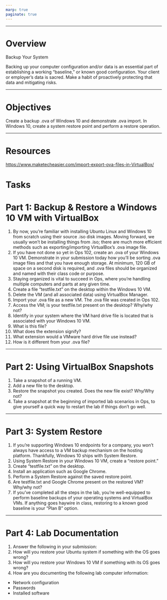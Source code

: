 ```yaml
---
marp: true
paginate: true
---
```




---

# Overview
Backup Your System

Backing up your computer configuration and/or data is an essential part of establishing a working “baseline,” or known good configuration.
Your client or employer’s data is sacred. Make a habit of proactively protecting that data and mitigating risks.

---
# Objectives
Create a backup .ova of Windows 10 and demonstrate .ova import.
In Windows 10, create a system restore point and perform a restore operation.


---
# Resources
https://www.maketecheasier.com/import-export-ova-files-in-VirtualBox/

# Tasks
# Part 1: Backup & Restore a Windows 10 VM with VirtualBox
1. By now, you’re familiar with installing Ubuntu Linux and Windows 10 from scratch using their source .iso disk images. Moving forward, we usually won’t be installing things from .iso; there are much more efficient methods such as exporting/importing VirtualBox’s .ova image file.
2. If you have not done so yet in Ops 102, create an .ova of your Windows 10 VM.
Demonstrate in your submission today how you’ll be sorting .ova image files and that you have enough storage. At minimum, 120 GB of space on a second disk is required, and .ova files should be organized and named with their class code or purpose.
3. Staying organized is vital to succeed in Ops, where you’re handling multiple computers and parts at any given time.
4. Create a file “testfile.txt” on the desktop within the Windows 10 VM.
5. Delete the VM (and all associated data) using VirtualBox Manager.
6. Import your .ova file as a new VM. The .ova file was created in Ops 102.
7. Access the VM; is your testfile.txt present on the desktop? Why/why not?
8. Identify in your system where the VM hard drive file is located that is associated with your Windows 10 VM.
9. What is this file?
10. What does the extension signify?
11. What extension would a VMware hard drive file use instead?
12. How is it different from your .ova file?

---

# Part 2: Using VirtualBox Snapshots
1. Take a snapshot of a running VM.
2. Add a new file to the desktop.
3. Restore the snapshot you created. Does the new file exist? Why/Why not?
4. Take a snapshot at the beginning of imported lab scenarios in Ops, to give yourself a quick way to restart the lab if things don’t go well.

---

# Part 3: System Restore
1. If you’re supporting Windows 10 endpoints for a company, you won’t always have access to a VM backup mechanism on the hosting platform. Thankfully, Windows 10 ships with System Restore.
2. Using System Restore in your Windows 10 VM, create a “restore point.”
3. Create “testfile.txt” on the desktop.
4. Install an application such as Google Chrome.
5. Perform a System Restore against the saved restore point.
6. Are testfile.txt and Google Chrome present on the restored VM? Why/why not?
7. If you’ve completed all the steps in the lab, you’re well-equipped to perform baseline backups of your operating systems and VirtualBox VMs. If anything goes haywire in class, restoring to a known good baseline is your “Plan B” option.

---
# Part 4: Lab Documentation
1. Answer the following in your submission:
2. How will you restore your Ubuntu system if something with the OS goes wrong?
3. How will you restore your Windows 10 VM if something with its OS goes wrong?
4. How are you documenting the following lab computer information: 
- Network configuration
- Passwords
- Installed software

